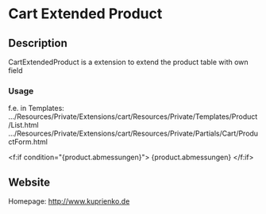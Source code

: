 # Cart Extended Product

## Description

CartExtendedProduct is a extension to extend the product table with own field

### Usage

f.e. in Templates:
.../Resources/Private/Extensions/cart/Resources/Private/Templates/Product/List.html
.../Resources/Private/Extensions/cart/Resources/Private/Partials/Cart/ProductForm.html

<f:if condition="{product.abmessungen}">
   {product.abmessungen}
</f:if>


## Website

Homepage: http://www.kuprienko.de
